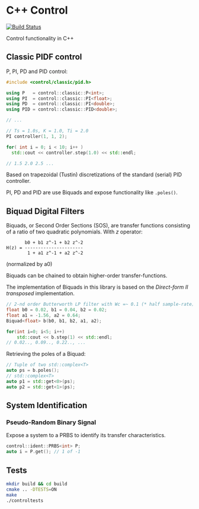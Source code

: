 C++ Control
===========

[![Build Status](https://travis-ci.org/tomlankhorst/control.svg?branch=master)](https://travis-ci.org/tomlankhorst/control)

Control functionality in C++

Classic PIDF control
-------

P, PI, PD and PID control:

```cpp
#include <control/classic/pid.h>

using P   = control::classic::P<int>;
using PI  = control::classic::PI<float>;
using PD  = control::classic::PI<double>;
using PID = control::classic::PID<double>;

// ...

// Ts = 1.0s, K = 1.0, Ti = 2.0
PI controller(1, 1, 2);

for( int i = 0; i < 10; i++ )
  std::cout << controller.step(1.0) << std::endl;

// 1.5 2.0 2.5 ...

```

Based on trapezoidal (Tustin) discretizations of the standard (serial) PID controller.

PI, PD and PID are use Biquads and expose functionality like `.poles()`. 

Biquad Digital Filters
-----

Biquads, or Second Order Sections (SOS), are transfer functions consisting of a ratio of two quadratic polynomials.
With _z_ operator:

```
       b0 + b1 z^-1 + b2 z^-2
H(z) = ----------------------
        1 + a1 z^-1 + a2 z^-2
``` 
(normalized by a0)

Biquads can be chained to obtain higher-order transfer-functions. 

The implementation of Biquads in this library is based on the _Direct-form II transposed_ implementation. 

```cpp
// 2-nd order Butterworth LP filter with Wc =~ 0.1 (* half sample-rate)
float b0 = 0.02, b1 = 0.04, b2 = 0.02;
float a1 = -1.56, a2 = 0.64;
Biquad<float> b(b0, b1, b2, a1, a2);

for(int i=0; i<5; i++)
    std::cout << b.step(1) << std::endl;
// 0.02.., 0.09.., 0.22.., ...
```

Retrieving the poles of a Biquad:

```cpp
// Tuple of two std::complex<T>
auto ps = b.poles();
// std::complex<T>
auto p1 = std::get<0>(ps);
auto p2 = std::get<1>(ps);
```

System Identification
-----

### Pseudo-Random Binary Signal

Expose a system to a PRBS to identify its transfer characteristics.

```cpp
control::ident::PRBS<int> P;
auto i = P.get(); // 1 of -1
```

Tests
-----

```bash
mkdir build && cd build
cmake .. -DTESTS=ON
make
./controltests
```
